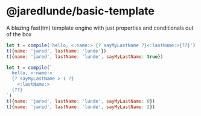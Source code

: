 # @jaredlunde/basic-template

A blazing fast(tm) template engine with just properties and conditionals out of
the box


```js
let t = compile('hello, <:name:> {? sayMyLastName ?}<:lastName:>{??}')
t({name: 'jared', lastName: 'lunde'})
t({name: 'jared', lastName: 'lunde', sayMyLastName: true})

let t = compile(`
  hello, <:name:>
  {? sayMyLastName > 1 ?}
    <:lastName:>
  {??}
`)
t({name: 'jared', lastName: 'lunde', sayMyLastName: 0})
t({name: 'jared', lastName: 'lunde', sayMyLastName: 2})
```
